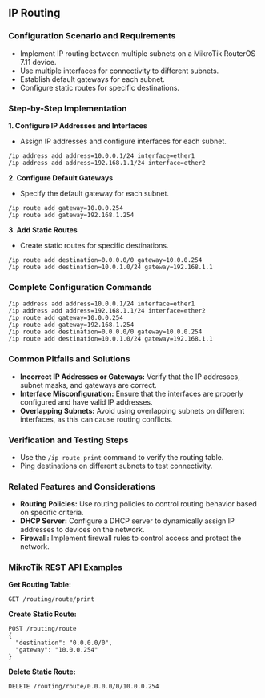 ## IP Routing

### Configuration Scenario and Requirements

- Implement IP routing between multiple subnets on a MikroTik RouterOS 7.11 device.
- Use multiple interfaces for connectivity to different subnets.
- Establish default gateways for each subnet.
- Configure static routes for specific destinations.

### Step-by-Step Implementation

**1. Configure IP Addresses and Interfaces**

- Assign IP addresses and configure interfaces for each subnet.
```
/ip address add address=10.0.0.1/24 interface=ether1
/ip address add address=192.168.1.1/24 interface=ether2
```

**2. Configure Default Gateways**

- Specify the default gateway for each subnet.
```
/ip route add gateway=10.0.0.254
/ip route add gateway=192.168.1.254
```

**3. Add Static Routes**

- Create static routes for specific destinations.
```
/ip route add destination=0.0.0.0/0 gateway=10.0.0.254
/ip route add destination=10.0.1.0/24 gateway=192.168.1.1
```

### Complete Configuration Commands

```
/ip address add address=10.0.0.1/24 interface=ether1
/ip address add address=192.168.1.1/24 interface=ether2
/ip route add gateway=10.0.0.254
/ip route add gateway=192.168.1.254
/ip route add destination=0.0.0.0/0 gateway=10.0.0.254
/ip route add destination=10.0.1.0/24 gateway=192.168.1.1
```

### Common Pitfalls and Solutions

- **Incorrect IP Addresses or Gateways:** Verify that the IP addresses, subnet masks, and gateways are correct.
- **Interface Misconfiguration:** Ensure that the interfaces are properly configured and have valid IP addresses.
- **Overlapping Subnets:** Avoid using overlapping subnets on different interfaces, as this can cause routing conflicts.

### Verification and Testing Steps

- Use the `/ip route print` command to verify the routing table.
- Ping destinations on different subnets to test connectivity.

### Related Features and Considerations

- **Routing Policies:** Use routing policies to control routing behavior based on specific criteria.
- **DHCP Server:** Configure a DHCP server to dynamically assign IP addresses to devices on the network.
- **Firewall:** Implement firewall rules to control access and protect the network.

### MikroTik REST API Examples

**Get Routing Table:**

```
GET /routing/route/print
```

**Create Static Route:**

```
POST /routing/route
{
  "destination": "0.0.0.0/0",
  "gateway": "10.0.0.254"
}
```

**Delete Static Route:**

```
DELETE /routing/route/0.0.0.0/0/10.0.0.254
```